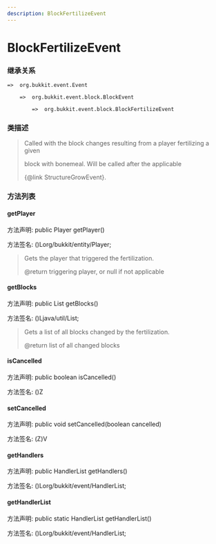 ```yaml
---
description: BlockFertilizeEvent
---
```


# BlockFertilizeEvent

### 继承关系

    =>  org.bukkit.event.Event

        =>  org.bukkit.event.block.BlockEvent

            =>  org.bukkit.event.block.BlockFertilizeEvent

### 类描述

> Called with the block changes resulting from a player fertilizing a given
>
> block with bonemeal. Will be called after the applicable
>
> {@link StructureGrowEvent}.

### 方法列表

#### getPlayer

方法声明: public Player getPlayer()

方法签名: ()Lorg/bukkit/entity/Player;

> Gets the player that triggered the fertilization.
>
> @return triggering player, or null if not applicable

#### getBlocks

方法声明: public List<BlockState> getBlocks()

方法签名: ()Ljava/util/List;

> Gets a list of all blocks changed by the fertilization.
>
> @return list of all changed blocks

#### isCancelled

方法声明: public boolean isCancelled()

方法签名: ()Z

#### setCancelled

方法声明: public void setCancelled(boolean cancelled)

方法签名: (Z)V

#### getHandlers

方法声明: public HandlerList getHandlers()

方法签名: ()Lorg/bukkit/event/HandlerList;

#### getHandlerList

方法声明: public static HandlerList getHandlerList()

方法签名: ()Lorg/bukkit/event/HandlerList;